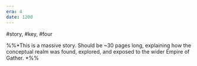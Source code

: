 ```yaml
---
era: 4
date: 1200
---
```

#story, #key, #four

%%*This is a massive story. Should be ~30 pages long, explaining how the conceptual realm was found, explored, and exposed to the wider Empire of Gather. *%%

```

```
		